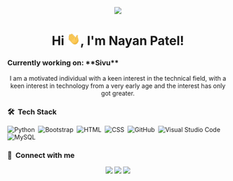 <p align="center"><img src="https://cdn.nayan.gq/coverphoto.png"></p>

<h1 align="center">Hi <img src="https://raw.githubusercontent.com/KevinPatel04/KevinPatel04/master/Hi.gif" width="30px">, I'm Nayan Patel! </h1>

<h3> Currently working on: **Sivu** </h3>

<p align="center" width="150px">I am a motivated individual with a keen interest in the technical field, with a keen interest in technology from a very early age and the interest has only got greater.</p>

### 🛠 &nbsp;Tech Stack

![Python](https://img.shields.io/badge/-Python-05122A?style=flat&logo=python)&nbsp;
![Bootstrap](https://img.shields.io/badge/-Bootstrap-05122A?style=flat&logo=bootstrap&logoColor=563D7C)&nbsp;
![HTML](https://img.shields.io/badge/-HTML-05122A?style=flat&logo=HTML5)&nbsp;
![CSS](https://img.shields.io/badge/-CSS-05122A?style=flat&logo=CSS3&logoColor=1572B6)&nbsp;
![GitHub](https://img.shields.io/badge/-GitHub-05122A?style=flat&logo=github)&nbsp;
![Visual Studio Code](https://img.shields.io/badge/-Visual%20Studio%20Code-05122A?style=flat&logo=visual-studio-code&logoColor=007ACC)&nbsp;
![MySQL](https://img.shields.io/badge/-MySQL-05122A?style=flat&logo=mysql&logoColor=4479A1)&nbsp;

### :link: &nbsp;Connect with me

<p align="center">
<a href="https://nayanpatel.net"><img src="https://img.shields.io/badge/-nayanpatel.net-3423A6?style=for-the-badge&logo=Google-Chrome&logoColor=white"/></a>
<a href="https://linkedin.com/in/nayanpatel123"><img src="https://img.shields.io/badge/-Nayan%20Patel-0077B5?style=for-the-badge&logo=Linkedin&logoColor=white"/></a>
<a href="mailto:hello@nayanpatel.net"><img src="https://img.shields.io/badge/-hello@nayanpatel.net-D14836?style=for-the-badge&logo=Gmail&logoColor=white"/></a>
</p>
